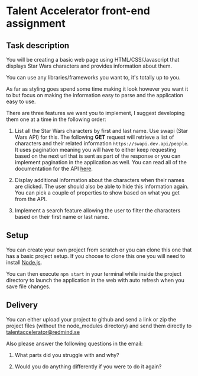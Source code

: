 # Talent Accelerator front-end assignment

## Task description

You will be creating a basic web page using HTML/CSS/Javascript that displays
Star Wars characters and provides information about them.

You can use any libraries/frameworks you want to, it's totally up to you.

As far as styling goes spend some time making it look however you want it to but focus on making the information easy to parse and the application easy to use.

There are three features we want you to implement, I suggest developing them one at a time in the following order:

1. List all the Star Wars characters by first and last name. Use swapi (Star Wars API) for this.
   The following **GET** request will retrieve a list of characters and their related information `https://swapi.dev.api/people`. It uses pagination meaning you will have to either keep requesting based on the next url that is sent as part of the response or you can implement pagination in the application as well.
   You can read all of the documentation for the API [here](https://swapi.dev/).

2. Display additional information about the characters when their names are clicked. The user should also be able to hide this information again. You can pick a couple of properties to show based on what you get from the API.

3. Implement a search feature allowing the user to filter the characters based on their first name or last name.

## Setup

You can create your own project from scratch or you can clone this one that has a basic project setup.
If you choose to clone this one you will need to install [Node.js](https://nodejs.org/en/z`).

You can then execute `npm start` in your terminal while inside the project directory to launch the application in the web with auto refresh when you save file changes.

## Delivery

You can either upload your project to github and send a link or zip the project files (without the node_modules directory) and send them directly to talentaccelerator@redmind.se 

Also please answer the following questions in the email:

1. What parts did you struggle with and why?

2. Would you do anything differently if you were to do it again?
